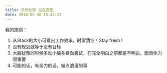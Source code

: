 ```yaml
---
title: 京师壮观 岂在宫室
date: 2018-05-30 15:42:23
---
```


我的原则：   
1. 从Stack的大小可看出工作效率，时常清空！Stay fresh !   
2. 没有规划就等于没有目标   
3. 大脑犹豫的时候多动小脑多费劲尝试，在完全明白之前都是不明白，因而体力很重要
4. 可能的话，有余力的话，做点浪漫的事
